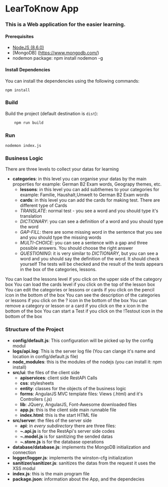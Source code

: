# LearToKnow App
### This is a Web application for the easier learning.

#### Prerequisites
* [NodeJS (8.6.0)](https://nodejs.org/en/)
* [MongoDB] (https://www.mongodb.com/)
* nodemon package: npm install nodemon -g

#### Install Dependencies
You can install the dependencies using the following commands:
```
npm install
```
### Build

Build the project (default destination is `dist`):

~~~~
    npm run build
~~~~
### Run
```
nodemon index.js
```
### Business Logic
  There are three levels to collect your datas for learning
* __categories__: in this level you can organise your datas by the main properties for example: German B2 Exam words, Geograpy themes, etc.
  * __lessons__: in this level you can add subthemes to your categories for example: Familie, Haushalt,Umwelt to German B2 Exam words
   * __cards__: in this level you can add the cards for making test. There are different type of Cards
    * _TRANSLATE_: normal test - you see a word and you should type it's translation
    * _DICTIONARY_: you can see a definition of a word and you should type the word
    * _GAP-FILL_: there are some missing word in the sentence that you see and you should type the missing words
    * _MULTI-CHOICE_: you can see a sentence with a gap and three possible answers. You should choose the right answer
    * _QUESTIONING_: it is very similar to _DICTIONARY_, but you can see a word and you should say the definition of the word. It should check yourself
The tests will be checked and the result of the tests appears in the box of the categories, lessons.

You can load the lessons level if you click on the upper side of the category box
You can load the cards level if you click on the top of the lesson box
You can edit the categories or lessons or cards if you click on the pencil icon in the bottom of the box
You can see the description of the categories or lessons if you click on the ? icon in the bottom of the box
You can remove a category or lesson or a card if you click on the x icon in the bottom of the box
You can start a Test if you click on the !Testout icon in the bottom of the box

### Structure of the Project
* __config/default.js__: This configuration will be picked up by the config modul
* __logs/api.log__: This is the server log file (You can clange it's name and location in config/default.js file)
* __node_modules__: this is the modules of the nodejs (you can install it: npm install)
* __src/ui__: the files of the client side
  * __apiservices__: client side RestAPi Calls
  * __css__: stylesheets
  * __entity__: classes for the objects of the business logic
  * __forms__: AngularJS MVC template files: Views (.html) and it's Controllers (.js)
  * __lib__: JQuery, AngularJS, Font-Awesome downloaded files 
  * __app.js__: this is the client side main runnable file
  * __index.html__: this is the start HTML file
* __src/server__: the files of the server side
  * __api__: in _every subdirectory_ there are three files:
   * __~.api.js__ is for the RestApi's server side codes
   * __~.model.js__ is for sanitizing the sended datas
   * __~.store.js__ is for the database operations
 * __database/database.js__: implements the MongoDB initialization and connection
 * __logger/logger.js__: implements the winston-cfg initialization
 * __sanitizer/sanitizer.js__: sanitizes the datas from the request it uses the XSS modul
* __index.js__: this is the main program file
* __package.json__: information about the App, and the dependecies
